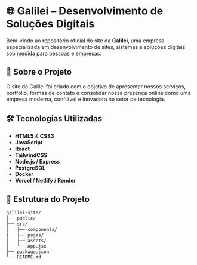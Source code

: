 # 🌐 Galilei – Desenvolvimento de Soluções Digitais

Bem-vindo ao repositório oficial do site da **Galilei**, uma empresa especializada em desenvolvimento de sites, sistemas e soluções digitais sob medida para pessoas e empresas.

## 🚀 Sobre o Projeto

O site da Galilei foi criado com o objetivo de apresentar nossos serviços, portfólio, formas de contato e consolidar nossa presença online como uma empresa moderna, confiável e inovadora no setor de tecnologia.

## 🛠 Tecnologias Utilizadas

- **HTML5** & **CSS3**
- **JavaScript**
- **React** 
- **TailwindCSS** 
- **Node.js / Express** 
- **PostgreSQL**
- **Docker** 
- **Vercel / Netlify / Render** 

## 📁 Estrutura do Projeto

```bash
galilei-site/
├── public/
├── src/
│   ├── components/
│   ├── pages/
│   ├── assets/
│   └── App.jsx
├── package.json
└── README.md
